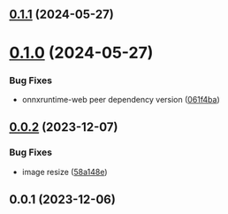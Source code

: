 ## [0.1.1](https://github.com/qq15725/modern-rembg/compare/v0.1.0...v0.1.1) (2024-05-27)



# [0.1.0](https://github.com/qq15725/modern-rembg/compare/v0.0.2...v0.1.0) (2024-05-27)


### Bug Fixes

* onnxruntime-web peer dependency version ([061f4ba](https://github.com/qq15725/modern-rembg/commit/061f4ba6516f4d1b49e62a6d2fe10817a3a8fb1c))



## [0.0.2](https://github.com/qq15725/modern-rembg/compare/v0.0.1...v0.0.2) (2023-12-07)


### Bug Fixes

* image resize ([58a148e](https://github.com/qq15725/modern-rembg/commit/58a148e20461ba1dab6ee8da5eb7a4e5147ea129))



## 0.0.1 (2023-12-06)



